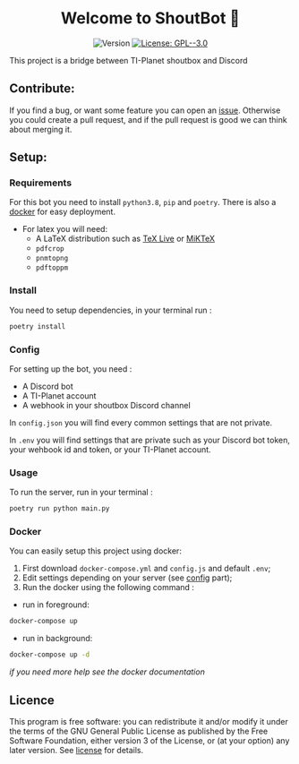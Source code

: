 <h1 align="center">Welcome to ShoutBot 👋</h1>
<p align="center">
  <img alt="Version" src="https://img.shields.io/badge/version-0.1.0-blue.svg?cacheSeconds=2592000" />
  <a href="/license" target="_blank">
    <img alt="License: GPL--3.0" src="https://img.shields.io/badge/License-GPL--3.0-yellow.svg" />
  </a>
</p>

This project is a bridge between TI-Planet shoutbox and Discord

## Contribute: 

If you find a bug, or want some feature you can open an [issue](https://github.com/LeGmask/ShoutBot/issues/new/choose). Otherwise you could create a pull request, and if the pull request is good we can think about merging it.

## Setup:

### Requirements

For this bot you need to install `python3.8`, `pip` and `poetry`. There is also a [docker](#docker) for easy deployment.

- For latex you will need:
  - A LaTeX distribution such as [TeX Live](https://www.tug.org/texlive/) or [MiKTeX](https://miktex.org/)
  - `pdfcrop`
  - `pnmtopng`
  - `pdftoppm`

### Install

You need to setup dependencies, in your terminal run :

```sh
poetry install
```

### Config

For setting up the bot, you need :

-   A Discord bot
-   A TI-Planet account
-   A webhook in your shoutbox Discord channel

In `config.json` you will find every common settings that are not private.

In `.env` you will find settings that are private such as your Discord bot token, your wehbook id and token, or your TI-Planet account.

### Usage

To run the server, run in your terminal :

```sh
poetry run python main.py
```

### Docker

You can easily setup this project using docker:

1. First download `docker-compose.yml` and `config.js` and default `.env`;
2. Edit settings depending on your server (see [config](#config) part);
3. Run the docker using the following command :

-   run in foreground:

```sh
docker-compose up
```

-   run in background:

```sh
docker-compose up -d
```

_if you need more help see the docker documentation_

<!-- For updating the container:
```sh
docker-compose pull
``` -->

## Licence

This program is free software: you can redistribute it and/or modify it under the terms of the GNU General Public License as published by the Free Software Foundation, either version 3 of the License, or (at your option) any later version.
See [license](license) for details.
